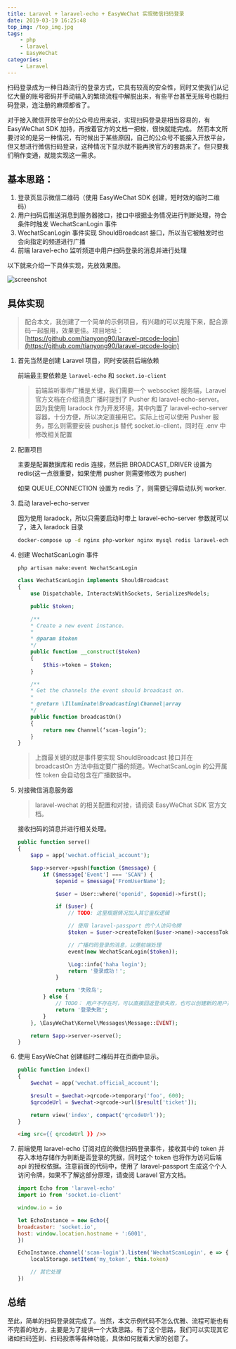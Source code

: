```yaml
---
title: Laravel + laravel-echo + EasyWeChat 实现微信扫码登录
date: 2019-03-19 16:25:48
top_img: /top_img.jpg
tags: 
    - php
    - laravel
    - EasyWeChat
categories:
    - Laravel
---
```


扫码登录成为一种日趋流行的登录方式，它具有较高的安全性，同时又使我们从记忆大量的账号密码并手动输入的繁琐流程中解脱出来，有些平台甚至无账号也能扫码登录，连注册的麻烦都省了。

对于接入微信开放平台的公众号应用来说，实现扫码登录是相当容易的，有 EasyWeChat SDK 加持，再按着官方的文档一把梭，很快就能完成。
然而本文所要讨论的是另一种情况，有时候出于某些原因，自己的公众号不能接入开放平台，但又想进行微信扫码登录，这种情况下显示就不能再换官方的套路来了。但只要我们稍作变通，就能实现这一需求。

## 基本思路：

1. 登录页显示微信二维码（使用 EasyWeChat SDK 创建，短时效的临时二维码）
2. 用户扫码后推送消息到服务器接口，接口中根据业务情况进行判断处理，符合条件时触发 WechatScanLogin 事件
3. WechatScanLogin 事件实现 ShouldBroadcast 接口，所以当它被触发时也会向指定的频道进行广播
4. 前端 laravel-echo 监听频道中用户扫码登录的消息并进行处理

以下就来介绍一下具体实现，先放效果图。

![screenshot](./screenshot.gif)

## 具体实现

> 配合本文，我创建了一个简单的示例项目，有兴趣的可以克隆下来，配合源码一起服用，效果更佳。项目地址：[https://github.com/tianyong90/laravel-qrcode-login](https://github.com/tianyong90/laravel-qrcode-login)

1. 首先当然是创建 Laravel 项目，同时安装前后端依赖

    前端最主要依赖是 `laravel-echo` 和 `socket.io-client`

    > 前端监听事件广播是关键，我们需要一个 websocket 服务端，Laravel 官方文档在介绍消息广播时提到了 Pusher 和 laravel-echo-server。因为我使用 laradock 作为开发环境，其中内置了 laravel-echo-server 容器，十分方便，所以决定直接用它。实际上也可以使用 Pusher 服务，那么则需要安装 pusher.js 替代 socket.io-client，同时在 .env 中修改相关配置

2. 配置项目

    主要是配置数据库和 redis 连接，然后把 BROADCAST_DRIVER 设置为 redis(这一点很重要，如果使用 pusher 则需要修改为 pusher)

    如果 QUEUE_CONNECTION 设置为 redis 了，则需要记得启动队列 worker.

3. 启动 laravel-echo-server

    因为使用 laradock，所以只需要启动时带上 laravel-echo-server 参数就可以了，进入 laradock 目录

    ```bash
    docker-compose up -d nginx php-worker nginx mysql redis laravel-echo-server
    ```

4. 创建 WechatScanLogin 事件

    ```shell
    php artisan make:event WechatScanLogin
    ```

    ```php
    class WechatScanLogin implements ShouldBroadcast
    {
        use Dispatchable, InteractsWithSockets, SerializesModels;

        public $token;

        /**
        * Create a new event instance.
        *
        * @param $token
        */
        public function __construct($token)
        {
            $this->token = $token;
        }

        /**
        * Get the channels the event should broadcast on.
        *
        * @return \Illuminate\Broadcasting\Channel|array
        */
        public function broadcastOn()
        {
            return new Channel(‘scan-login’);
        }
    }
    ```

    > 上面最关键的就是事件要实现 ShouldBroadcast 接口并在 broadcastOn 方法中指定要广播的频道。WechatScanLogin 的公开属性 token 会自动包含在广播数据中。

5. 对接微信消息服务器

    > laravel-wechat 的相关配置和对接，请阅读 EasyWeChat SDK 官方文档。

    接收扫码的消息并进行相关处理。

    ```php
    public function serve()
    {
        $app = app('wechat.official_account');

        $app->server->push(function ($message) {
            if ($message['Event'] === 'SCAN') {
                $openid = $message['FromUserName'];

                $user = User::where('openid', $openid)->first();

                if ($user) {
                    // TODO: 这里根据情况加入其它鉴权逻辑

                    // 使用 laravel-passport 的个人访问令牌
                    $token = $user->createToken($user->name)->accessToken;

                    // 广播扫码登录的消息，以便前端处理
                    event(new WechatScanLogin($token));

                    \Log::info('haha login');
                    return '登录成功！';
                }

                return '失败鸟';
            } else {
                // TODO： 用户不存在时，可以直接回返登录失败，也可以创建新的用户并登录该用户再返回
                return '登录失败';
            }
        }, \EasyWeChat\Kernel\Messages\Message::EVENT);

        return $app->server->serve();
    }
    ```

6. 使用 EasyWeChat 创建临时二维码并在页面中显示。

    ```php
    public function index()
    {
        $wechat = app('wechat.official_account');

        $result = $wechat->qrcode->temporary('foo', 600);
        $qrcodeUrl = $wechat->qrcode->url($result['ticket']);

        return view('index', compact('qrcodeUrl'));
    }
    ```

    ```html
    <img src={{ qrcodeUrl }} />>
    ```

7. 前端使用 laravel-echo 订阅对应的微信扫码登录事件，接收其中的 token 并存入本地存储作为判断是否登录的凭据，同时这个 token 也将作为访问后端 api 的授权依据。注意前面的代码中，使用了 laravel-passport 生成这个个人访问令牌，如果不了解这部分原理，请查阅 Laravel 官方文档。

    ```js
    import Echo from 'laravel-echo'
    import io from 'socket.io-client'

    window.io = io

    let EchoInstance = new Echo({
    broadcaster: 'socket.io',
    host: window.location.hostname + ':6001',
    })

    EchoInstance.channel('scan-login').listen('WechatScanLogin', e => {
        localStorage.setItem('my_token', this.token)

        // 其它处理
    })
    ```

## 总结

至此，简单的扫码登录就完成了。当然，本文示例代码不怎么优雅、流程可能也有不完善的地方，主要是为了提供一个大致思路。有了这个思路，我们可以实现其它诸如扫码签到、扫码投票等各种功能，具体如何就看大家的创意了。
